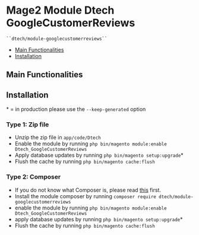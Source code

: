 # Mage2 Module Dtech GoogleCustomerReviews

    ``dtech/module-googlecustomerreviews``

 - [Main Functionalities](#user-content-main-functionalities)
 - [Installation](#user-content-installation)


## Main Functionalities


## Installation
\* = in production please use the `--keep-generated` option

### Type 1: Zip file

 - Unzip the zip file in `app/code/Dtech`
 - Enable the module by running `php bin/magento module:enable Dtech_GoogleCustomerReviews`
 - Apply database updates by running `php bin/magento setup:upgrade`\*
 - Flush the cache by running `php bin/magento cache:flush`

### Type 2: Composer

 - If you do not know what Composer is, please read [this](https://getcomposer.org/doc/00-intro.md) first.
 - Install the module composer by running `composer require dtech/module-googlecustomerreviews`
 - enable the module by running `php bin/magento module:enable Dtech_GoogleCustomerReviews`
 - apply database updates by running `php bin/magento setup:upgrade`\*
 - Flush the cache by running `php bin/magento cache:flush`


